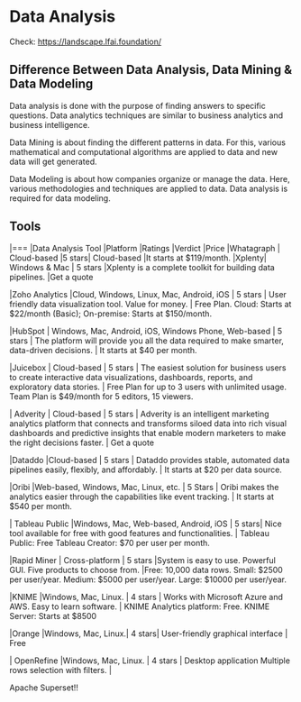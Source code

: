 # Data Analysis


Check: https://landscape.lfai.foundation/



## Difference Between Data Analysis, Data Mining & Data Modeling

Data analysis is done with the purpose of finding answers to specific questions. Data analytics techniques are similar to business analytics and business intelligence.

Data Mining is about finding the different patterns in data. For this, various mathematical and computational algorithms are applied to data and new data will get generated.

Data Modeling is about how companies organize or manage the data. Here, various methodologies and techniques are applied to data. Data analysis is required for data modeling.

## Tools


|===
|Data Analysis Tool	|Platform	|Ratings	|Verdict	|Price
|Whatagraph  | Cloud-based	|5 stars|	Cloud-based	|It starts at $119/month.
|Xplenty| Windows & Mac	| 5 stars	|Xplenty is a complete toolkit for building data pipelines.	|Get a quote

|Zoho Analytics
|Cloud,
Windows,
Linux,
Mac,
Android,
iOS	| 5 stars	| User friendly data visualization tool. Value for money.	| Free Plan.
Cloud: Starts at $22/month (Basic);
On-premise: Starts at $150/month.

|HubSpot
| Windows, Mac, Android, iOS, Windows Phone, Web-based	| 5 stars	| The platform will provide you all the data required to make smarter, data-driven decisions.	| It starts at $40 per month.

|Juicebox
| Cloud-based	| 5 stars	| The easiest solution for business users to create interactive data visualizations, dashboards, reports, and exploratory data stories.	| Free Plan for up to 3 users with unlimited usage. Team Plan is $49/month for 5 editors, 15 viewers.

| Adverity
| Cloud-based	| 5 stars	| Adverity is an intelligent marketing analytics platform that connects and transforms siloed data into rich visual dashboards and predictive insights that enable modern marketers to make the right decisions faster.	| Get a quote

|Dataddo
|Cloud-based	| 5 stars	| Dataddo provides stable, automated data pipelines easily, flexibly, and affordably.	| It starts at $20 per data source.

|Oribi
|Web-based, Windows, Mac, Linux, etc.	| 5 Stars	| Oribi makes the analytics easier through the capabilities like event tracking.	| It starts at $540 per month.

| Tableau Public
|Windows,
Mac,
Web-based,
Android,
iOS |	5 stars| 	Nice tool available for free with good features and functionalities.	| Tableau Public: Free
Tableau Creator: $70 per user per month.

|Rapid Miner
|	Cross-platform	| 5 stars	|System is easy to use.
Powerful GUI.
Five products to choose from.	|Free: 10,000 data rows.
Small: $2500 per user/year.
Medium: $5000 per user/year.
Large: $10000 per user/year.

|KNIME
|Windows,
Mac,
Linux.	| 4 stars	| Works with Microsoft Azure and AWS.
Easy to learn software.	| KNIME Analytics platform: Free.
KNIME Server: Starts at $8500

|Orange
|Windows,
Mac,
Linux.| 	4 stars| 	User-friendly graphical interface	| Free

| OpenRefine
|Windows,
Mac,
Linux.	| 4 stars	| Desktop application
Multiple rows selection with filters.
|


Apache Superset!!

